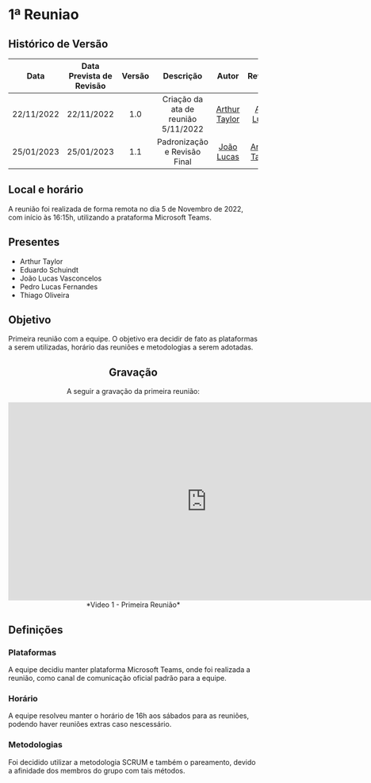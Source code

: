 # 1ª Reuniao

## <a>Histórico de Versão</a>
|    Data    | Data Prevista de Revisão | Versão |              Descrição              |                   Autor                    |                  Revisor                   |
| :--------: | :----------------------: | :----: | :---------------------------------: | :----------------------------------------: | :----------------------------------------: |
| 22/11/2022 |        22/11/2022        |  1.0   | Criação da ata de reunião 5/11/2022 | [Arthur Taylor](https://github.com/Eruel6) |   [Ana Luiza](https://github.com/AnHoff)   |
| 25/01/2023 |        25/01/2023        |  1.1   |    Padronização e Revisão Final     | [João Lucas](https://github.com/HacKairos) | [Arthur Taylor](https://github.com/Eruel6) |

## <a>Local e horário</a>
A reunião foi realizada de forma remota no dia 5 de Novembro de 2022, com início às 16:15h, utilizando a prataforma Microsoft Teams.

## <a>Presentes</a>

- Arthur Taylor
- Eduardo Schuindt
- João Lucas Vasconcelos
- Pedro Lucas Fernandes
- Thiago Oliveira

## <a>Objetivo</a>
Primeira reunião com a equipe. O objetivo era decidir de fato as plataformas a serem utilizadas, horário das reuniões e metodologias a serem adotadas.

<center>

## <a>Gravação</a>
A seguir a gravação da primeira reunião:
<iframe width="800" height="400" src="https://www.youtube-nocookie.com/embed/OSfZTHsXr14" frameborder="0" allow="accelerometer; autoplay; clipboard-write; encrypted-media; gyroscope; picture-in-picture" allowfullscreen></iframe>
*Video 1 - Primeira Reunião*

</center>


## <a>Definições</a>

### <a> Plataformas </a>
A equipe decidiu manter plataforma Microsoft Teams, onde foi realizada a reunião, como canal de comunicação oficial padrão para a equipe.

### <a> Horário</a>
A equipe resolveu manter o horário de 16h aos sábados para as reuniões, podendo haver reuniões extras caso nescessário.

### <a> Metodologias</a>
Foi decidido utilizar a metodologia SCRUM e também o pareamento, devido a afinidade dos membros do grupo com tais métodos.
